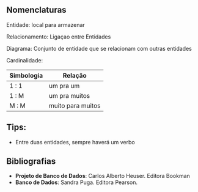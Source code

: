 ## Nomenclaturas

Entidade: local para armazenar 

Relacionamento: Ligaçao entre Entidades

Diagrama: Conjunto de entidade que se relacionam com outras entidades

Cardinalidade:

Simbologia | Relação
---- | ----
1 : 1 | um pra um
1 : M | um pra muitos
M : M | muito para muitos

## Tips:

* Entre duas entidades, sempre haverá um verbo

## Bibliografias

* **Projeto de Banco de Dados**: Carlos Alberto Heuser. Editora Bookman
* **Banco de Dados**: Sandra Puga. Editora Pearson.